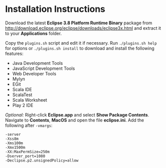 # Installation Instructions

Download the latest **Eclipse 3.8 Platform Runtime Binary** package from http://download.eclipse.org/eclipse/downloads/eclipse3x.html and extract it to your **Applications** folder.

Copy the `plugins.sh` script and edit it if necessary. Run `./plugins.sh help` for options or `./plugins.sh install` to download and install the following features:

* Java Development Tools
* JavaScript Development Tools
* Web Developer Tools
* Mylyn
* EGit
* Scala IDE
* ScalaTest
* Scala Worksheet
* Play 2 IDE

*Optional:* Right-click **Eclipse.app** and select **Show Package Contents**. Navigate to **Contents**, **MacOS** and open the file **eclipse.ini**. Add the following after `-vmargs`:

```
-server
-Xss8m
-Xms100m
-Xmx1500m
-XX:MaxPermSize=250m
-Dserver_port=1080
-Declipse.p2.unsignedPolicy=allow
```
